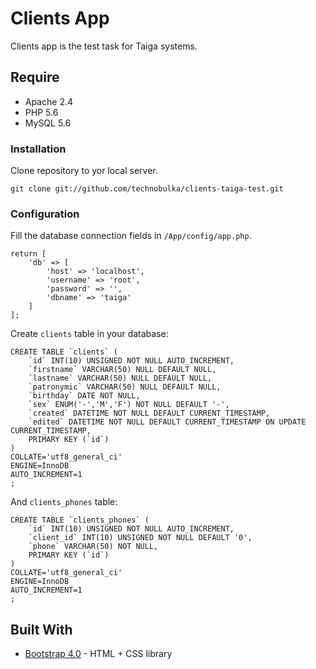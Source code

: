 # Clients App

Clients app is the test task for Taiga systems.

## Require

* Apache 2.4
* PHP 5.6
* MySQL 5.6

### Installation

Clone repository to yor local server.

```
git clone git://github.com/technobulka/clients-taiga-test.git
```

### Configuration

Fill the database connection fields in `/App/config/app.php`.

```
return [
    'db' => [
        'host' => 'localhost',
        'username' => 'root',
        'password' => '',
        'dbname' => 'taiga'
    ]
];
```

Create `clients` table in your database:

```
CREATE TABLE `clients` (
    `id` INT(10) UNSIGNED NOT NULL AUTO_INCREMENT,
    `firstname` VARCHAR(50) NULL DEFAULT NULL,
    `lastname` VARCHAR(50) NULL DEFAULT NULL,
    `patronymic` VARCHAR(50) NULL DEFAULT NULL,
    `birthday` DATE NOT NULL,
    `sex` ENUM('-','M','F') NOT NULL DEFAULT '-',
    `created` DATETIME NOT NULL DEFAULT CURRENT_TIMESTAMP,
    `edited` DATETIME NOT NULL DEFAULT CURRENT_TIMESTAMP ON UPDATE CURRENT_TIMESTAMP,
    PRIMARY KEY (`id`)
)
COLLATE='utf8_general_ci'
ENGINE=InnoDB
AUTO_INCREMENT=1
;
```

And `clients_phones` table:

```
CREATE TABLE `clients_phones` (
    `id` INT(10) UNSIGNED NOT NULL AUTO_INCREMENT,
    `client_id` INT(10) UNSIGNED NOT NULL DEFAULT '0',
    `phone` VARCHAR(50) NOT NULL,
    PRIMARY KEY (`id`)
)
COLLATE='utf8_general_ci'
ENGINE=InnoDB
AUTO_INCREMENT=1
;
```

## Built With

* [Bootstrap 4.0](https://getbootstrap.com/) - HTML + CSS library